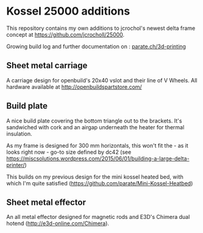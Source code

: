 # Kossel 25000 additions
This repository contains my own additions to jcrochol's newest delta frame concept at https://github.com/jcrocholl/25000.

Growing build log and further documentation on : [parate.ch/3d-printing](http://parate.ch/3d-printing)


## Sheet metal carriage
A carriage design for openbuild's 20x40 vslot and their line of V Wheels. All hardware available at http://openbuildspartstore.com/

## Build plate
A nice build plate covering the bottom triangle out to the brackets. It's sandwiched with cork and an airgap underneath the heater for thermal insulation.

As my frame is designed for 300 mm horizontals, this won't fit the - as it looks right now - go-to size defined by dc42 (see https://miscsolutions.wordpress.com/2015/06/01/building-a-large-delta-printer/)

This builds on my previous design for the mini kossel heated bed, with which I'm quite satisfied (https://github.com/parate/Mini-Kossel-Heatbed)

## Sheet metal effector
An all metal effector designed for magnetic rods and E3D's Chimera dual hotend (http://e3d-online.com/Chimera).
